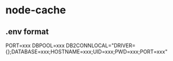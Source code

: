 # node-cache

## .env format
PORT=xxx
DBPOOL=xxx
DB2CONNLOCAL="DRIVER={};DATABASE=xxx;HOSTNAME=xxx;UID=xxx;PWD=xxx;PORT=xxx"

